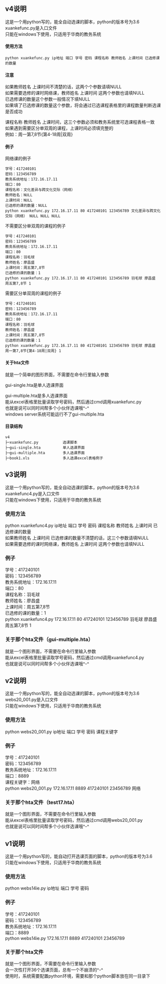 ## v4说明    
这是一个用python写的，能全自动选课的脚本，python的版本号为3.6    
xuankefunc.py是入口文件    
只能在windows下使用，只适用于华商的教务系统    
#### 使用方法    
~~~
python xuankefunc.py ip地址 端口 学号 密码 课程名称 教师姓名 上课时间 已选修课的数量    
~~~
#### 注意    
如果教师姓名 上课时间不清楚的话，这两个个参数请填NULL    
如果需要选修的课时网络课，教师姓名 上课时间 这两个参数也请填NULL    
已选修课的数量这个参数一般情况下填NULL    
如果填了已选修课的数量这个参数，将会通过已选课程表格里的课程数量判断选课是否成功    
    
课程名称 教师姓名 上课时间，这三个参数必须和教务系统里可选课程表格一致    
如果遇到需要区分单双周的课程，上课时间必须填完整的    
例如：周一第7,8节{第4-18周|双周}    
#### 例子    
网络课的例子    
~~~
学号：417240101    
密码：123456789    
教务系统地址：172.16.17.11    
端口：80    
课程名称：文化差异与跨文化交际（网络）    
教师姓名：NULL    
上课时间：NULL    
已选修的课的数量：NULL    
python xuankefunc.py 172.16.17.11 80 417240101 123456789 文化差异与跨文化交际（网络） NULL NULL NULL    
~~~
不需要区分单双周的课程的例子    
~~~
学号：417240101    
密码：123456789    
教务系统地址：172.16.17.11    
端口：80    
课程名称：羽毛球    
教师姓名：廖昌盛    
上课时间：周五第7,8节    
已选修的课的数量：1    
python xuankefunc.py 172.16.17.11 80 417240101 123456789 羽毛球 廖昌盛 周五第7,8节 1    
~~~
需要区分单双周的课程的例子    
~~~
学号：417240101    
密码：123456789    
教务系统地址：172.16.17.11    
端口：80    
课程名称：羽毛球    
教师姓名：廖昌盛    
上课时间：周五第7,8节    
已选修的课的数量：1    
python xuankefunc.py 172.16.17.11 80 417240101 123456789 羽毛球 廖昌盛 周一第7,8节{第4-18周|双周} 1    
~~~
#### 关于hta文件    
就是一个简单的图形界面，不需要在命令行里输入参数    
    
gui-single.hta是单人选课界面    
    
gui-multiple.hta是多人选课界面    
能从excel表格里批量读取学号密码，然后通过cmd调用xuankefunc.py    
也就是说可以同时间帮多个小伙伴选课哦^-^    
windows server系统可能运行不了gui-multiple.hta    
#### 目录结构    
~~~
v4
├─xuankefunc.py           选课脚本
├─gui-single.hta          单人选课界面
├─gui-multiple.hta        多人选课界面
├─book1.xls               多人选课excel表格例子
~~~

## v3说明    
这是一个用python写的，能全自动选课的脚本，python的版本号为3.6    
xuankefunc4.py是入口文件    
只能在windows下使用，只适用于华商的教务系统    
### 使用方法    
python xuankefunc4.py ip地址 端口 学号 密码 课程名称 教师姓名 上课时间 已选修课的数量    
如果教师姓名 上课时间 已选修课的数量不清楚的话，这三个参数请填NULL    
如果需要选修的课时网络课，教师姓名 上课时间 这两个参数也请填NULL    
### 例子    
学号：417240101    
密码：123456789    
教务系统地址：172.16.17.11    
端口：80    
课程名称：羽毛球    
教师姓名：廖昌盛    
上课时间：周五第7,8节    
已选修的课的数量：1    
python xuankefunc4.py 172.16.17.11 80 417240101 123456789 羽毛球 廖昌盛 周五第7,8节 1    
### 关于那个hta文件（gui-multiple.hta）    
就是一个图形界面，不需要在命令行里输入参数    
能从excel表格里批量读取学号密码，然后通过cmd调用xuankefunc4.py    
也就是说可以同时间帮多个小伙伴选课哦^-^    
    
## v2说明    
这是一个用python写的，能全自动选课的脚本，python的版本号为3.6    
webs20_001.py是入口文件    
只能在windows下使用，只适用于华商的教务系统    
### 使用方法    
python webs20_001.py ip地址 端口 学号 密码 课程关键字   
### 例子    
学号：417240101    
密码：123456789    
教务系统地址：172.16.17.11    
端口：8889    
课程关键字：网络    
python webs20_001.py 172.16.17.11 8889 417240101 23456789 网络    
### 关于那个hta文件（test17.hta）    
就是一个图形界面，不需要在命令行里输入参数    
能从excel表格里批量读取学号密码，然后通过cmd调用webs20_001.py    
也就是说可以同时间帮多个小伙伴选课哦^-^    
    
## v1说明    
这是一个用python写的，能自动打开选课页面的脚本，python的版本号为3.6    
只能在windows下使用，只适用于华商的教务系统    
### 使用方法    
python webs14ie.py ip地址 端口 学号 密码    
### 例子    
学号：417240101    
密码：123456789    
教务系统地址：172.16.17.11    
端口：8889    
python webs14ie.py 172.16.17.11 8889 417240101 23456789    
### 关于那个hta文件    
就是一个图形界面，不需要在命令行里输入参数    
会一次性打开36个选课页面，总有一个不崩溃的^-^    
使用时，系统需要配置python环境，需要和那个python脚本放在同一目录下    
